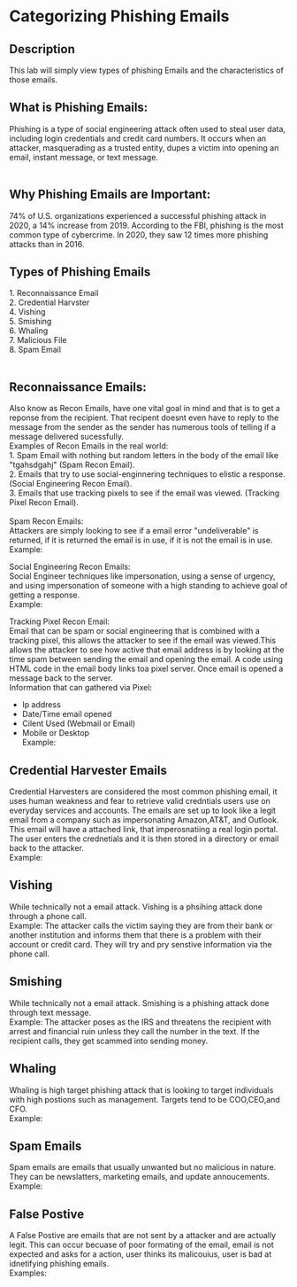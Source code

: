 
<h1>Categorizing Phishing Emails</h1>


<h2>Description</h2>
This lab will simply view types of phishing Emails and the characteristics of those emails. <br>



<h2>What is Phishing Emails:</h2>
Phishing is a type of social engineering attack often used to steal user data, including login credentials and credit card numbers. It occurs when an attacker, masquerading as a trusted entity, dupes a victim into opening an email, instant message, or text message. <br>

<br />

<h2>Why Phishing Emails are Important:</h2>
 74% of U.S. organizations experienced a successful phishing attack in 2020, a 14% increase from 2019. According to the FBI, phishing is the most common type of cybercrime. In 2020, they saw 12 times more phishing attacks than in 2016.
<br />

<h2>Types of Phishing Emails</h2>
1. Reconnaissance Email<br>
2. Credential Harvster<br>
4. Vishing<br>
5. Smishing<br>
6. Whaling<br>
7. Malicious File<br>
8. Spam Email<br>
<br>
<h2>Reconnaissance Emails:</h2>
Also know as Recon Emails, have one vital goal in mind and that is to get a reponse from the recipient. That recipent doesnt even have to reply to the message from the sender as the sender has numerous tools of telling if a message delivered sucessfully.<br>
Examples of Recon Emails in the real world:<br>
1. Spam Email with nothing but random letters in the body of the email like "tgahsdgahj" (Spam Recon Email).<br>
2. Emails that try to use social-enginnering techniques to elistic a response. (Social Engineering Recon Email).<br>
3. Emails that use tracking pixels to see if the email was viewed. (Tracking Pixel Recon Email).<br>

<br>
Spam Recon Emails:<br>
Attackers are simply looking to see if a email error "undeliverable" is returned, if it is returned the email is in use, if it is not the email is in use.
<br>
Example:<br>



Social Engineering Recon Emails:<br>
Social Engineer techniques like impersonation, using a sense of urgency, and using impersonation of someone with a high standing to achieve goal of getting a response.<br>
Example:<br>


Tracking Pixel Recon Email:<br>
Email that can be spam or social engineering that is combined with a tracking pixel, this allows the attacker to see if the email was viewed.This allows the attacker to see how active that email address is by looking at the time spam between sending the email and opening the email. A code using HTML code in the email body links toa pixel server. Once email is opened a message back to the server.<br>
Information that can gathered via Pixel:<br>
- Ip address<br>
- Date/Time email opened<br>
- Cilent Used (Webmail or Email)<br>
- Mobile or Desktop<br>
Example:<br>






<h2>Credential Harvester Emails</h2>
Credential Harvesters are considered the most common phishing email, it uses human weakness and fear to retrieve valid credntials users use on everyday services and accounts. The emails are set up to look like a legit email from a company such as impersonating Amazon,AT&T, and Outlook. This email will have a attached link, that imperosnatiing a real login portal. The user enters the crednetials and it is then stored in a directory or email back to the attacker.<br>
Example:<br>


<h2>Vishing</h2>
While technically not a email attack. Vishing is a phsihing attack done through a phone call.<br>
Example: The attacker calls the victim saying they are from their bank or another institution and informs them that there is a problem with their account or credit card. They will try and pry senstive information via the phone call.<br>
<h2>Smishing</h2>
While technically not a email attack. Smishing is a phishing attack done through text message.<br>
Example: The attacker poses as the IRS and threatens the recipient with arrest and financial ruin unless they call the number in the text. If the recipient calls, they get scammed into sending money.<br>
<h2>Whaling</h2>
Whaling is high target phishing attack that is looking to target individuals with high postions such as management. Targets tend to be COO,CEO,and CFO.<br>
Example:<br>
<h2>Spam Emails</h2>
Spam emails are emails that usually unwanted but no malicious in nature. They can be newslatters, marketing emails, and update annoucements.<br>
Example:<br>

<h2>False Postive</h2>
A False Postive are emails that are not sent by a attacker and are actually legit. This can occur becuase of poor formating of the email, email is not expected and asks for a action, user thinks its malicouius, user is bad at idnetifying phishing emails.<br>
Examples:<br>
